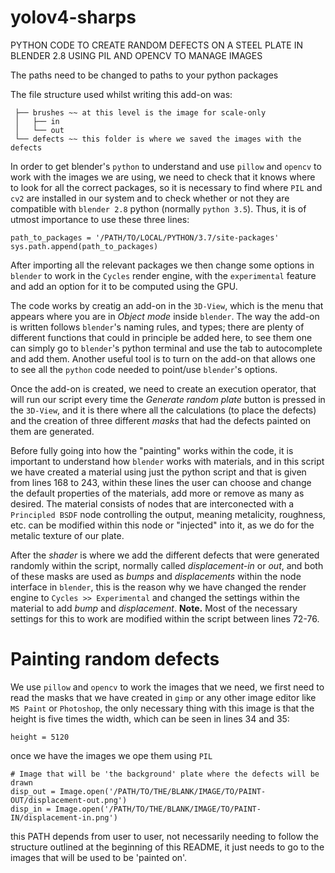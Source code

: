 # yolov4-sharps

PYTHON CODE TO CREATE RANDOM DEFECTS ON A STEEL PLATE IN BLENDER 2.8 USING PIL AND OPENCV TO MANAGE IMAGES

The paths need to be changed to paths to your python packages

The file structure used whilst writing this add-on was:

```steel-blender 
 ├── brushes ~~ at this level is the image for scale-only
 │   ├── in
 │   └── out
 └── defects ~~ this folder is where we saved the images with the defects
 ```

In order to get blender's ```python``` to understand and use ```pillow``` and ```opencv``` to work with the images we are using, we need to check that it knows where to look for all the correct packages, so it is necessary to find where ```PIL``` and ```cv2``` are installed in our system and to check whether or not they are compatible with ```blender 2.8``` python (normally ```python 3.5```). Thus, it is of utmost importance to use these three lines:

```import sys
path_to_packages = '/PATH/TO/LOCAL/PYTHON/3.7/site-packages'
sys.path.append(path_to_packages)
```
After importing all the relevant packages we then change some options in ```blender``` to work in the ```Cycles``` render engine, with the ```experimental``` feature and add an option for it to be computed using the GPU.

The code works by creatig an add-on in the ```3D-View```, which is the menu that appears where you are in _Object mode_ inside ```blender```. The way the add-on is written follows ```blender```'s naming rules, and types; there are plenty of different functions that could in principle be added here, to see them one can simply go to ```blender```'s python terminal and use the tab to autocomplete and add them. Another useful tool is to turn on the add-on that allows one to see all the ```python``` code needed to point/use ```blender```'s options.

Once the add-on is created, we need to create an execution operator, that will run our script every time the _Generate random plate_ button is pressed in the ```3D-View```, and it is there where all the calculations (to place the defects) and the creation of three different _masks_ that had the defects painted on them are generated.

Before fully going into how the "painting" works within the code, it is important to understand how ```blender``` works with materials, and in this script we have created a material using just the python script and that is given from lines 168 to 243, within these lines the user can choose and change the default properties of the materials, add more or remove as many as desired. The material consists of nodes that are interconected with a ```Principled BSDF``` node controlling the output, meaning metalicity, roughness, etc. can be modified within this node or "injected" into it, as we do for the metalic texture of our plate.

After the _shader_ is where we add the different defects that were generated randomly within the script, normally called _displacement-in_ or _out_, and both of these masks are used as _bumps_ and _displacements_ within the node interface in ```blender```, this is the reason why we have changed the render engine to ```Cycles >> Experimental``` and changed the settings within the material to add _bump_ and _displacement_. **Note.** Most of the necessary settings for this to work are modified within the script between lines 72-76.

# Painting random defects

We use ```pillow``` and ```opencv``` to work the images that we need, we first need to read the masks that we have created in ```gimp``` or any other image editor like ```MS Paint``` or ```Photoshop```, the only necessary thing with this image is that the height is five times the width, which can be seen in lines 34 and 35:
```width = 1024
height = 5120
```
once we have the images we ope them using ```PIL```
```## ~~~~~~~~~~~~~ DRAWING THE DEFFECTS ~~~~~~~~~~~~~
# Image that will be 'the background' plate where the defects will be drawn
disp_out = Image.open('/PATH/TO/THE/BLANK/IMAGE/TO/PAINT-OUT/displacement-out.png')
disp_in = Image.open('/PATH/TO/THE/BLANK/IMAGE/TO/PAINT-IN/displacement-in.png')
```
this PATH depends from user to user, not necessarily needing to follow the structure outlined at the beginning of this README, it just needs to go to the images that will be used to be 'painted on'.

